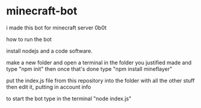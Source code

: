 # minecraft-bot
i made this bot for minecraft server 0b0t


how to run the bot


install nodejs and a code software.

make a new folder and open a terminal in the folder you justified made and type "npm init"
then once that's done type "npm install mineflayer"

put the index.js file from this repository into the folder with all the other stuff then edit it, putting in account info

to start the bot type in the terminal "node index.js"
